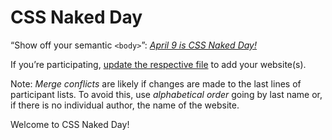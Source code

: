 # CSS Naked Day

“Show off your semantic `<body>`”: [_April 9 is CSS Naked Day!_](https://css-naked-day.org/)

If you’re participating, [update the respective file](https://github.com/css-naked-day/css-naked-day.github.io) to add your website(s).

Note: _Merge conflicts_ are likely if changes are made to the last lines of participant lists. To avoid this, use _alphabetical order_ going by last name or, if there is no individual author, the name of the website.

Welcome to CSS Naked Day!